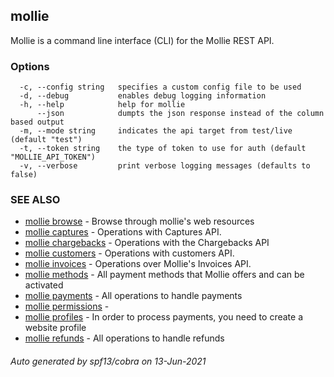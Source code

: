 ## mollie

Mollie is a command line interface (CLI) for the Mollie REST API.

### Options

```
  -c, --config string   specifies a custom config file to be used
  -d, --debug           enables debug logging information
  -h, --help            help for mollie
      --json            dumpts the json response instead of the column based output
  -m, --mode string     indicates the api target from test/live (default "test")
  -t, --token string    the type of token to use for auth (default "MOLLIE_API_TOKEN")
  -v, --verbose         print verbose logging messages (defaults to false)
```

### SEE ALSO

* [mollie browse](mollie_browse.md)	 - Browse through mollie's web resources
* [mollie captures](mollie_captures.md)	 - Operations with Captures API.
* [mollie chargebacks](mollie_chargebacks.md)	 - Operations with the Chargebacks API
* [mollie customers](mollie_customers.md)	 - Operations with customers API.
* [mollie invoices](mollie_invoices.md)	 - Operations over Mollie's Invoices API.
* [mollie methods](mollie_methods.md)	 - All payment methods that Mollie offers and can be activated
* [mollie payments](mollie_payments.md)	 - All operations to handle payments
* [mollie permissions](mollie_permissions.md)	 - 
* [mollie profiles](mollie_profiles.md)	 - In order to process payments, you need to create a website profile
* [mollie refunds](mollie_refunds.md)	 - All operations to handle refunds

###### Auto generated by spf13/cobra on 13-Jun-2021

